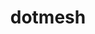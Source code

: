 ---
blog: https://dotmesh.com/blog
git: https://github.com/dotmesh-io
guide: https://github.com/dotmesh-io/brand-design/tree/master/logos/rgb/svg
linkedin: https://linkedin.com/company/subtree-inc
logohandle: dotmesh
sort: dotmesh
title: dotmesh
twitter: https://x.com/getdotmesh
website: https://dotmesh.com/
---